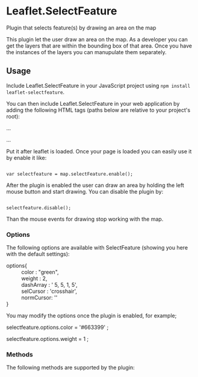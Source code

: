 
<head>
  <meta charset="utf-8">
  <meta http-equiv="X-UA-Compatible" content="IE=edge,chrome=1">
</head>
<body>

<h1 id="header-1"><a href="#header-1"></a>Leaflet.SelectFeature</h1>
Plugin that selects feature(s) by drawing an area on the map

This plugin let the user draw an area on the map. As a developer you can get the layers that are within the bounding box of that area. Once you have the instances of the layers you can manupulate them separately.


<h2 id="header-2"><a href="#header-2"></a>Usage</h2>

Include Leaflet.SelectFeature in your JavaScript project using `npm install leaflet-selectfeature`.

You can then include Leaflet.SelectFeature in your web application by adding the following HTML tags (paths below are relative to your project's root):

...
<script src="./lib/js/Leaflet.SelectFeature.js"></script>
...

Put it after leaflet is loaded.
Once your page is loaded you can easily use it by enable it like:
<div><code>
<span>var selectfeature = map.selectFeature.enable();</span>
</code>
</div>

After the plugin is enabled the user can draw an area by holding the left mouse button and start drawing. You can disable the plugin by:

<div><code>
<span>selectfeature.disable();</span>
</code>
</div>

Than the mouse events for drawing stop working with the map.

<h3 id="header-3"><a href="#header-3"></a>Options</h3>
The following options are available with SelectFeature (showing you here with the default settings):

<dl>
  <dt>options{</dt>
    <dd>color : "green",</dd>
    <dd>weight : 2,</dd>
    <dd>dashArray : ' 5, 5, 1, 5',</dd>
    <dd>selCursor : 'crosshair',</dd>
    <dd>normCursor: ''</dd>
  <dt>}</dt>
</dl>  

You may modify the options once the plugin is enabled, for example;

<p>  selectfeature.options.color = '#663399' ;</p>
<p>  selectfeature.options.weight = 1 ;</p>

<h3 id="header-3"><a href="#header-3"></a>Methods</h3>
<p>The following methods are supported by the plugin:</p>




</body>
</html>
